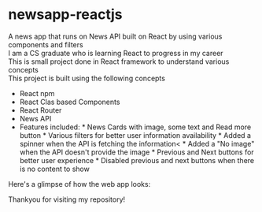# newsapp-reactjs
A news app that runs on News API built on React by using various components and filters<br />
I am a CS graduate who is learning React to progress in my career<br />
This is small project done in React framework to understand various concepts<br />
This project is built using the following concepts<br />
* React npm
* React Clas based Components
* React Router
* News API
* Features included:
      * News Cards with image, some text and Read more button
      * Various filters for better user information availability
      * Added a spinner when the API is fetching the information<
      * Added a "No image" when the API doesn't provide the image
      * Previous and Next buttons for better user experience
      * Disabled previous and next buttons when there is no content to show<br />

Here's a glimpse of how the web app looks: <br />


Thankyou for visiting my repository!


      
